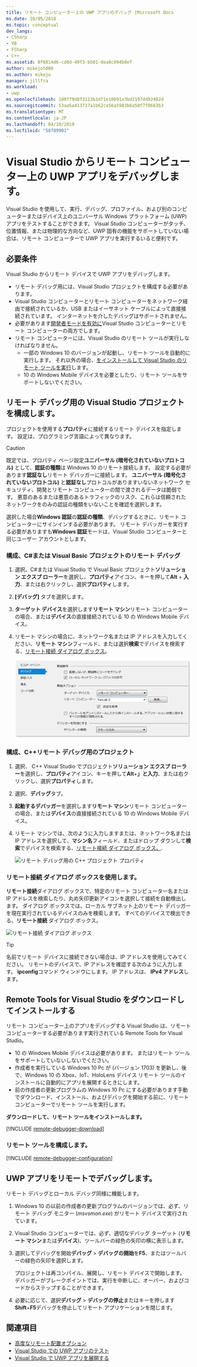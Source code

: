 ```yaml
---
title: リモート コンピューター上の UWP アプリのデバッグ |Microsoft Docs
ms.date: 10/05/2018
ms.topic: conceptual
dev_langs:
- CSharp
- VB
- FSharp
- C++
ms.assetid: 0f6814d6-cd0d-49f3-b501-dea8c094b8ef
author: mikejo5000
ms.author: mikejo
manager: jillfra
ms.workload:
- uwp
ms.openlocfilehash: 1d0ff9d8f3113b1df1e10891a3bd2197dd92482d
ms.sourcegitcommit: 53aa5a413717a1b62ca56a5983b6a50f7f0663b3
ms.translationtype: MT
ms.contentlocale: ja-JP
ms.lasthandoff: 04/18/2019
ms.locfileid: "58789901"
---
```

# <a name="debug-uwp-apps-on-remote-machines-from-visual-studio"></a>Visual Studio からリモート コンピューター上の UWP アプリをデバッグします。

Visual Studio を使用して、実行、デバッグ、プロファイル、および別のコンピューターまたはデバイス上のユニバーサル Windows プラットフォーム (UWP) アプリをテストすることができます。 Visual Studio コンピューターがタッチ、位置情報、または物理的な方向など、UWP 固有の機能をサポートしていない場合は、リモート コンピューターで UWP アプリを実行するいると便利です。

##  <a name="BKMK_Prerequisites"></a> 必要条件

Visual Studio からリモート デバイスで UWP アプリをデバッグします。

- リモート デバッグ用には、Visual Studio プロジェクトを構成する必要があります。
- Visual Studio コンピューターとリモート コンピューターをネットワーク経由で接続されているか、USB またはイーサネット ケーブルによって直接接続されています。 インターネットを介したデバッグはサポートされません。
- 必要があります[開発者モードを有効に](/windows/uwp/get-started/enable-your-device-for-development)Visual Studio コンピューターとリモート コンピューターの両方でします。
- リモート コンピューターには、Visual Studio のリモート ツールが実行しなければなりません。
  - 一部の Windows 10 のバージョンが起動し、リモート ツールを自動的に実行します。 それ以外の場合、[をインストールして Visual Studio のリモート ツールを実行](#BKMK_download)します。
  - 10 の Windows Mobile デバイスを必要としたり、リモート ツールをサポートしないでください。

##  <a name="BKMK_ConnectVS"></a> リモート デバッグ用の Visual Studio プロジェクトを構成します。
<a name="BKMK_DirectConnect"></a> プロジェクトを使用する**プロパティ**に接続するリモート デバイスを指定します。 設定は、プログラミング言語によって異なります。

> [!CAUTION]
> 既定では、プロパティ ページ設定**ユニバーサル (暗号化されていないプロトコル)** として、**認証の種類**は Windows 10 のリモート接続します。 設定する必要があります**認証なし**リモート デバッガーに接続します。 **ユニバーサル (暗号化されていないプロトコル)** と**認証なし**プロトコルがありますいないネットワーク セキュリティ、開発とリモート コンピューターの間で渡されるデータは脆弱です。 悪意のあるまたは悪意のあるトラフィックのリスク、これらは信頼されたネットワークをのみの認証の種類をいないことを確認を選択します。
>
>選択した場合**Windows 認証**の**認証の種類**、デバッグするときに、リモート コンピューターにサインインする必要があります。 リモート デバッガーを実行する必要がありますも**Windows 認証**モードは、Visual Studio コンピューターと同じユーザー アカウントとします。

###  <a name="BKMK_Choosing_the_remote_device_for_C__and_Visual_Basic_projects"></a> 構成、C#または Visual Basic プロジェクトのリモート デバッグ

1. 選択、C#または Visual Studio で Visual Basic プロジェクト**ソリューション エクスプ ローラー**を選択し、**プロパティ**アイコン、キーを押して**Alt** + **入力**、または右クリックし、選択**プロパティ**します。

1.  **[デバッグ]** タブを選択します。

1.  **ターゲット デバイス**を選択します**リモート マシン**リモート コンピューターの場合、または**デバイス**の直接接続されている 10 の Windows Mobile デバイス。

1.  リモート マシンの場合に、ネットワーク名または IP アドレスを入力してください、**リモート マシン**フィールド、または選択**検索**でデバイスを検索する、[リモート接続 ダイアログ ボックス](#remote-connections)。

    ![リモート デバッグ用のプロジェクトのプロパティを管理](../debugger/media/vsrun_managed_projprop_remote.png "デバッグ マネージ プロジェクトのプロパティ")

###  <a name="BKMK_Choosing_the_remote_device_for_JavaScript_and_C___projects"></a> 構成、C++リモート デバッグ用のプロジェクト

1.  選択、 C++ Visual Studio でプロジェクト**ソリューション エクスプ ローラー**を選択し、**プロパティ**アイコン、キーを押して**Alt**+**」と入力**、または右クリックし、選択**プロパティ**します。

1.  選択、**デバッグ**タブ。

3.  **起動するデバッガー**を選択します**リモート マシン**リモート コンピューターの場合、または**デバイス**の直接接続されている 10 の Windows Mobile デバイス。

1.  リモート マシンでは、次のように入力しますまたは、ネットワーク名または IP アドレスを選択して、**マシン名**フィールド、またはドロップ ダウンして**検索**でデバイスを検索する、[リモート接続 ダイアログ ボックス。](#remote-connections).

    ![リモート デバッグ用の C++ プロジェクト プロパティ](../debugger/media/vsrun_cpp_projprop_remote.png "C++ のデバッグ プロジェクト プロパティ")

### <a name="remote-connections"></a> リモート接続 ダイアログ ボックスを使用します。

**リモート接続**ダイアログ ボックスで、特定のリモート コンピューター名または IP アドレスを検索したり、丸め矢印更新アイコンを選択して接続を自動検出します。 ダイアログ ボックスでは、ローカル サブネット上のリモート デバッガーを現在実行されているデバイスのみを検索します。 すべてのデバイスで検出できる、**リモート接続** ダイアログ ボックス。

 ![リモート接続 ダイアログ ボックス](../debugger/media/vsrun_selectremotedebuggerdlg.png "リモート接続 ダイアログ ボックス")

>[!TIP]
>名前でリモート デバイスに接続できない場合は、IP アドレスを使用してみてください。 リモートのデバイスで、IP アドレスを確認する次のように入力します。 **ipconfig**コマンド ウィンドウにします。 IP アドレスは、 **IPv4 アドレス**します。

## <a name="BKMK_download"></a> Remote Tools for Visual Studio をダウンロードしてインストールする

リモート コンピューター上のアプリをデバッグする Visual Studio は、リモート コンピューターする必要があります実行されている Remote Tools for Visual Studio。

- 10 の Windows Mobile デバイスは必要があります。 またはリモート ツールをサポートしていないしないでください。
- 作成者を実行している Windows 10 Pc が (バージョン 1703) を更新し、後で、Windows 10 の Xbox、IoT、HoloLens デバイス リモート ツールのインストールに自動的にアプリを展開するときにします。
- 前の作成者の更新プログラムの Windows 10 Pc にする必要があります手動でダウンロード、インストール、およびデバッグを開始する前に、リモート コンピューターでリモート ツールを実行します。

**ダウンロードして、リモート ツールをインストールします。**

[!INCLUDE [remote-debugger-download](../debugger/includes/remote-debugger-download.md)]

### <a name="BKMK_setup"></a> リモート ツールを構成します。

[!INCLUDE [remote-debugger-configuration](../debugger/includes/remote-debugger-configuration.md)]

##  <a name="BKMK_RunRemoteDebug"></a> UWP アプリをリモートでデバッグします。

リモート デバッグとローカル デバッグ同様に機能します。

1. Windows 10 の以前の作成者の更新プログラムのバージョンでは、必ず、リモート デバッグ モニター (*msvsmon.exe*) がリモート デバイスで実行されています。

1. Visual Studio コンピューターでは、必ず、適切なデバッグ ターゲット (**リモート マシン**または**デバイス**)、ツールバーの緑色の矢印の横に表示します。

1. 選択してデバッグを開始**デバッグ** > **デバッグの開始**を**F5**、またはツールバーの緑色の矢印を選択します。

   プロジェクトは再コンパイル、展開し、リモート デバイスで開始します。 デバッガーがブレークポイントでは、実行を中断しに、オーバー、およびコードからステップすることができます。

1. 必要に応じて、選択**デバッグ** > **デバッグの停止**またはキーを押します**Shift**+**F5**デバッグを停止してリモート アプリケーションを閉じます。

## <a name="see-also"></a>関連項目
- [高度なリモート配置オプション](/windows/uwp/debug-test-perf/deploying-and-debugging-uwp-apps#advanced-remote-deployment-options)
- [Visual Studio での UWP アプリのテスト](/visualstudio/test/create-and-run-unit-tests-for-a-store-app-in-visual-studio/)
- [Visual Studio で UWP アプリを展開する](debugging-windows-store-and-windows-universal-apps.md)
